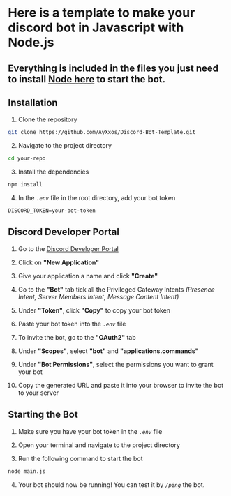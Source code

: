# Here is a template to make your discord bot in Javascript with Node.js

## Everything is included in the files you just need to install **[Node here](https://nodejs.org/en/download)** to start the bot.

## Installation
1. Clone the repository
```bash
git clone https://github.com/AyXxos/Discord-Bot-Template.git
```
2. Navigate to the project directory
```bash
cd your-repo
```
3. Install the dependencies
```bash
npm install
```
4. In the *`.env`* file in the root directory, add your bot token
```
DISCORD_TOKEN=your-bot-token
```

## Discord Developer Portal

1. Go to the [Discord Developer Portal](https://discord.com/developers/applications)
   
2. Click on **"New Application"**
   
3. Give your application a name and click **"Create"**
   
4. Go to the **"Bot"** tab tick all the Privileged Gateway Intents *(Presence Intent, Server Members Intent, Message Content Intent)*
   
5. Under **"Token"**, click **"Copy"** to copy your bot token
   
6. Paste your bot token into the *`.env`* file

7. To invite the bot, go to the **"OAuth2"** tab

8.  Under **"Scopes"**, select **"bot"** and **"applications.commands"**

9.  Under **"Bot Permissions"**, select the permissions you want to grant your bot

10. Copy the generated URL and paste it into your browser to invite the bot to your server

## Starting the Bot

1. Make sure you have your bot token in the *`.env`* file
   
2. Open your terminal and navigate to the project directory

3. Run the following command to start the bot
```bash
node main.js
```

4. Your bot should now be running! You can test it by *`/ping`* the bot.